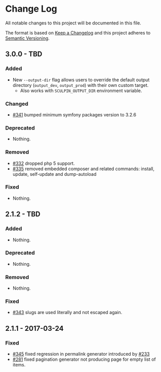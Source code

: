 # Change Log

All notable changes to this project will be documented in this file.

The format is based on [Keep a Changelog](http://keepachangelog.com/)
and this project adheres to [Semantic Versioning](http://semver.org/).

## 3.0.0 - TBD

### Added

- New `--output-dir` flag allows users to override the default output
  directory (`output_dev`, `output_prod`) with their own custom target.
  - Also works with `SCULPIN_OUTPUT_DIR` environment variable.

### Changed

- [#341](https://github.com/sculpin/sculpin/pull/341) bumped minimum symfony
  packages version to 3.2.6

### Deprecated

- Nothing.

### Removed

- [#332](https://github.com/sculpin/sculpin/pull/332) dropped php 5 support.
- [#335](https://github.com/sculpin/sculpin/pull/335) removed embedded composer
  and related commands: install, update, self-update and dump-autoload

### Fixed

- Nothing.

## 2.1.2 - TBD

### Added

- Nothing.

### Deprecated

- Nothing.

### Removed

- Nothing.

### Fixed

- [#343](https://github.com/sculpin/sculpin/pull/343) slugs are used literally
  and not escaped again.

## 2.1.1 - 2017-03-24

### Fixed

- [#345](https://github.com/sculpin/sculpin/pull/345) fixed regression in permalink
 generator introduced by [#233](https://github.com/sculpin/sculpin/pull/233)
- [#281](https://github.com/sculpin/sculpin/pull/281) fixed pagination generator
  not producing page for empty list of items.
